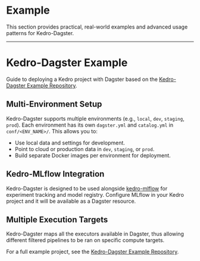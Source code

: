 # Example

This section provides practical, real-world examples and advanced usage patterns for Kedro-Dagster.

---

# Kedro-Dagster Example

Guide to deploying a Kedro project with Dagster based on the [Kedro-Dagster Example Repository](https://github.com/gtauzin/kedro-dagster-example).

## Multi-Environment Setup

Kedro-Dagster supports multiple environments (e.g., `local`, `dev`, `staging`, `prod`). Each environment has its own `dagster.yml` and `catalog.yml` in `conf/<ENV_NAME>/`. This allows you to:

- Use local data and settings for development.
- Point to cloud or production data in `dev`, `staging`, or `prod`.
- Build separate Docker images per environment for deployment.

## Kedro-MLflow Integration

Kedro-Dagster is designed to be used alongside [kedro-mlflow](https://github.com/Galileo-Galilei/kedro-mlflow) for experiment tracking and model registry. Configure MLflow in your Kedro project and it will be available as a Dagster resource.

## Multiple Execution Targets

Kedro-Dagster maps all the executors available in Dagster, thus allowing different filtered pipelines to be ran on specific compute targets.

For a full example project, see the [Kedro-Dagster Example Repository](https://github.com/gtauzin/kedro-dagster-example).
